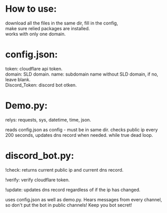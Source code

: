 # How to use:
download all the files in the same dir, fill in the config,  
make sure relied packages are installed.  
works with only one domain.  

# config.json:
token: cloudflare api token.  
domain: SLD domain. 
name: subdomain name without SLD domain, if no, leave blank.  
Discord_Token: discord bot otken. 

# Demo.py:
relys: requests, sys, datetime, time, json. 

reads config.json as config - must be in same dir. 
checks public ip every 200 seconds, updates dns record when needed. 
while true dead loop. 

# discord_bot.py:

!check:
returns current public ip and current dns record. 

!verify:
verify cloudflare token. 

!update:
updates dns record regardless of if the ip has changed. 

uses config.json as well as demo.py. 
Hears messages from every channel, so don't put the bot in public channels! Keep you bot secret!  
